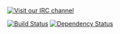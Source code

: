[![Visit our IRC
channel](https://kiwiirc.com/buttons/irc.esper.net/datafruits.png)](https://kiwiirc.com/client/irc.esper.net/?nick=pineapple|?#datafruits)

[![Build Status](https://travis-ci.org/datafruits/datafruits.png)](https://travis-ci.org/datafruits/datafruits)
[![Dependency Status](https://img.shields.io/gemnasium/datafruits/datafruits.svg)](https://gemnasium.com/datafruits/datafruits)
